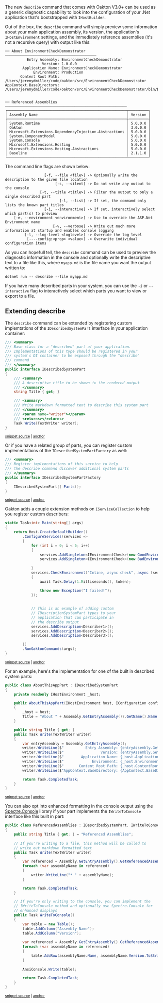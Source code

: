 <!--title:The "describe" command-->

The new `describe` command that comes with Oakton V3.0+ can be used as a generic diagnostic capability to look into the configuration of your .Net application that's bootstrapped with `IHostBuilder`. 

Out of the box, the `describe` command will simply preview some information about your main application assembly, its version, the application's `IHostEnvironment` settings, and the immediately reference assemblies (it's not a recursive query) with output like this:

```
── About EnvironmentCheckDemonstrator ──────────────────────────────────────────
          Entry Assembly: EnvironmentCheckDemonstrator
                 Version: 1.0.0.0
        Application Name: EnvironmentCheckDemonstrator
             Environment: Production
       Content Root Path: /Users/jeremydmiller/code/oakton/src/EnvironmentCheckDemonstrator
AppContext.BaseDirectory: /Users/jeremydmiller/code/oakton/src/EnvironmentCheckDemonstrator/bin/Debug/net5.0/


── Referenced Assemblies ────────────────────────────────────────────────────────
┌───────────────────────────────────────────────────────┬─────────┐
│ Assembly Name                                         │ Version │
├───────────────────────────────────────────────────────┼─────────┤
│ System.Runtime                                        │ 5.0.0.0 │
│ Oakton                                                │ 3.0.0.0 │
│ Microsoft.Extensions.DependencyInjection.Abstractions │ 5.0.0.0 │
│ System.ComponentModel                                 │ 5.0.0.0 │
│ System.Console                                        │ 5.0.0.0 │
│ Microsoft.Extensions.Hosting                          │ 5.0.0.0 │
│ Microsoft.Extensions.Hosting.Abstractions             │ 5.0.0.0 │
│ Baseline                                              │ 2.1.1.0 │
└───────────────────────────────────────────────────────┴─────────┘

```


The command line flags are shown below:

```
                  [-f, --file <file>] -> Optionally write the description to the given file location
                       [-s, --silent] -> Do not write any output to the console
                [-t, --title <title>] -> Filter the output to only a single described part
                         [-l, --list] -> If set, the command only lists the known part titles
                  [-i, --interactive] -> If set, interactively select which part(s) to preview
    [-e, --environment <environment>] -> Use to override the ASP.Net Environment name
                      [-v, --verbose] -> Write out much more information at startup and enables console logging
         [-l, --log-level <loglevel>] -> Override the log level
          [----config:<prop> <value>] -> Overwrite individual configuration items

```

As you can hopefull tell, the `describe` command can be used to preview the diagnostic information in the console and optionally write the descriptive text to a file like this, where `myapp.md` is the file name you want the output written to:

```
dotnet run -- describe --file myapp.md
```

If you have many described parts in your system, you can use the `-i` or `--interactive` flag to interactively select which parts you want to view or export to a file.

## Extending describe

The `describe` command can be extended by registering custom implemtations of the `IDescribedSystemPart` interface in your application container:

<!-- snippet: sample_IDescribedSystemPart -->
<a id='snippet-sample_idescribedsystempart'></a>
```cs
/// <summary>
/// Base class for a "described" part of your application.
/// Implementations of this type should be registered in your
/// system's DI container to be exposed through the "describe"
/// command
/// </summary>
public interface IDescribedSystemPart
{
    /// <summary>
    /// A descriptive title to be shown in the rendered output
    /// </summary>
    string Title { get; }

    /// <summary>
    /// Write markdown formatted text to describe this system part
    /// </summary>
    /// <param name="writer"></param>
    /// <returns></returns>
    Task Write(TextWriter writer);
}
```
<sup><a href='https://github.com/JasperFx/alba/blob/master/src/Oakton/Descriptions/IDescribedSystemPart.cs#L6-L27' title='Snippet source file'>snippet source</a> | <a href='#snippet-sample_idescribedsystempart' title='Start of snippet'>anchor</a></sup>
<!-- endSnippet -->

Or if you have a related group of parts, you can register custom implementations of the `IDescribedSystemPartFactory` as well:

<!-- snippet: sample_IDescribedSystemPartFactory -->
<a id='snippet-sample_idescribedsystempartfactory'></a>
```cs
/// <summary>
/// Register implementations of this service to help
/// the describe command discover additional system parts
/// </summary>
public interface IDescribedSystemPartFactory
{
    IDescribedSystemPart[] Parts();
}
```
<sup><a href='https://github.com/JasperFx/alba/blob/master/src/Oakton/Descriptions/IDescribedSystemPartFactory.cs#L3-L12' title='Snippet source file'>snippet source</a> | <a href='#snippet-sample_idescribedsystempartfactory' title='Start of snippet'>anchor</a></sup>
<!-- endSnippet -->

Oakton adds a couple extension methods on `IServiceCollection` to help you register custom describers:

<!-- snippet: sample_extending_describe -->
<a id='snippet-sample_extending_describe'></a>
```cs
static Task<int> Main(string[] args)
{
    return Host.CreateDefaultBuilder()
        .ConfigureServices(services =>
        {
            for (int i = 0; i < 5; i++)
            {
                services.AddSingleton<IEnvironmentCheck>(new GoodEnvironmentCheck(i + 1));
                services.AddSingleton<IEnvironmentCheck>(new BadEnvironmentCheck(i + 1));
                
            }
            services.CheckEnvironment("Inline, async check", async (services, token) =>
            {
                await Task.Delay(1.Milliseconds(), token);

                throw new Exception("I failed!");
            });
            
            
            // This is an example of adding custom
            // IDescriptionSystemPart types to your
            // application that can participate in
            // the describe output
            services.AddDescription<Describer1>();
            services.AddDescription<Describer2>();
            services.AddDescription<Describer3>();

        })
        .RunOaktonCommands(args);
}
```
<sup><a href='https://github.com/JasperFx/alba/blob/master/src/EnvironmentCheckDemonstrator/Program.cs#L15-L46' title='Snippet source file'>snippet source</a> | <a href='#snippet-sample_extending_describe' title='Start of snippet'>anchor</a></sup>
<!-- endSnippet -->

For an example, here's the implementation for one of the built in described system parts:

<!-- snippet: sample_AboutThisAppPart -->
<a id='snippet-sample_aboutthisapppart'></a>
```cs
public class AboutThisAppPart : IDescribedSystemPart
{
    private readonly IHostEnvironment _host;

    public AboutThisAppPart(IHostEnvironment host, IConfiguration configuration)
    {
        _host = host;
        Title = "About " + Assembly.GetEntryAssembly()?.GetName().Name ?? "This Application";
    }

    public string Title { get; }
    public Task Write(TextWriter writer)
    {
        var entryAssembly = Assembly.GetEntryAssembly();    
        writer.WriteLine($"          Entry Assembly: {entryAssembly.GetName().Name}");
        writer.WriteLine($"                 Version: {entryAssembly.GetName().Version}");
        writer.WriteLine($"        Application Name: {_host.ApplicationName}");
        writer.WriteLine($"             Environment: {_host.EnvironmentName}");
        writer.WriteLine($"       Content Root Path: {_host.ContentRootPath}");
        writer.WriteLine($"AppContext.BaseDirectory: {AppContext.BaseDirectory}");

        return Task.CompletedTask;
    }
}
```
<sup><a href='https://github.com/JasperFx/alba/blob/master/src/Oakton/Descriptions/DescribeCommand.cs#L128-L153' title='Snippet source file'>snippet source</a> | <a href='#snippet-sample_aboutthisapppart' title='Start of snippet'>anchor</a></sup>
<!-- endSnippet -->

You can also opt into enhanced formatting in the console output using the [Spectre.Console](https://spectresystems.github.io/spectre.console/) library if your part implements the `IWriteToConsole` interface like this built in part:

<!-- snippet: sample_ReferencedAssemblies -->
<a id='snippet-sample_referencedassemblies'></a>
```cs
public class ReferencedAssemblies : IDescribedSystemPart, IWriteToConsole
{
    public string Title { get; } = "Referenced Assemblies";
    
    // If you're writing to a file, this method will be called to 
    // write out markdown formatted text
    public Task Write(TextWriter writer)
    {
        var referenced = Assembly.GetEntryAssembly().GetReferencedAssemblies();
        foreach (var assemblyName in referenced)
        {
            writer.WriteLine("* " + assemblyName);
        }

        return Task.CompletedTask;
    }

    // If you're only writing to the console, you can implement the
    // IWriteToConsole method and optionally use Spectre.Console for
    // enhanced displays
    public Task WriteToConsole()
    {
        var table = new Table();
        table.AddColumn("Assembly Name");
        table.AddColumn("Version");
        
        var referenced = Assembly.GetEntryAssembly().GetReferencedAssemblies();
        foreach (var assemblyName in referenced)
        {
            table.AddRow(assemblyName.Name, assemblyName.Version.ToString());
        }
        
        AnsiConsole.Write(table);

        return Task.CompletedTask;
    }
}
```
<sup><a href='https://github.com/JasperFx/alba/blob/master/src/Oakton/Descriptions/DescribeCommand.cs#L155-L193' title='Snippet source file'>snippet source</a> | <a href='#snippet-sample_referencedassemblies' title='Start of snippet'>anchor</a></sup>
<!-- endSnippet -->



